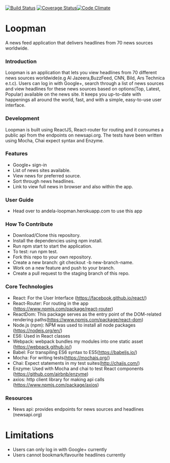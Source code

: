 [![Build Status](https://travis-ci.org/andela-mharuna/Loopman.svg?branch=staging)](https://travis-ci.org/andela-mharuna/Loopman) [![Coverage Status](https://coveralls.io/repos/github/andela-mharuna/Loopman/badge.svg?branch=staging)](https://coveralls.io/github/andela-mharuna/Loopman?branch=staging)[![Code Climate](https://codeclimate.com/github/codeclimate/codeclimate/badges/gpa.svg)](https://codeclimate.com/github/codeclimate/codeclimate)

# Loopman
A news feed application that delivers headlines from 70 news sources worldwide.

### Introduction

Loopman is an application that lets you view headlines from 70 different
news sources worldwide(e.g Al Jazeera,BuzzFeed, CNN, Bild, Ars Technica e.t.c).
Users can log in with Google+, search through a list of news sources and view
headlines for these news sources based on options(Top, Latest, Popular)
available on the news site. It keeps you up-to-date with happenings all around
the world, fast, and with a simple, easy-to-use user interface.

### Development

Loopman is built using ReactJS, React-router for routing and it
consumes a public api from the endpoints on
newsapi.org. The tests have been written using Mocha, Chai expect syntax and
Enzyme.


### Features

* Google+ sign-in
* List of news sites available.
* View news for preferred source.
* Sort through news headlines.
* Link to view full news in browser and also within the app.

### User Guide

* Head over to andela-loopman.herokuapp.com to use this app

### How To Contribute

* Download/Clone this repository.
* Install the dependencies using npm install.
* Run npm start to start the application.
* To test: run npm test.
* Fork this repo to your own repository.
* Create a new branch: git checkout -b new-branch-name.
* Work on a new feature and push to your branch.
* Create a pull request to the staging branch of this repo.

### Core Technologies

* React: For the User Interface (https://facebook.github.io/react/)
* React-Router: For routing in the app
 (https://www.npmjs.com/package/react-router)
* ReactDom: This package serves as the entry point of the DOM-related rendering
 paths(https://www.npmjs.com/package/react-dom)
* Node.js (npm): NPM was used to install all node packages
 (https://nodejs.org/en/)
* ES6: Used in React classes
* Webpack: webpack bundles my modules into one static asset
 (https://webpack.github.io/)
* Babel: For transpiling ES6 syntax to ES5(https://babeljs.io/)
* Mocha: For writing tests(https://mochajs.org/)
* Chai: Expect statements in my test suites(http://chaijs.com/)
* Enzyme: Used with Mocha and chai to test React components
 (https://github.com/airbnb/enzyme)
* axios: http client library for making api calls
(https://www.npmjs.com/package/axios)

### Resources
* News api: provides endpoints for news sources and headlines (newsapi.org)


# Limitations
* Users can only log in with Google+ currently
* Users cannot bookmark/favourite headlines currently

